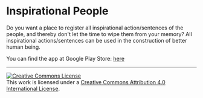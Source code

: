 Inspirational People
===================
Do you want a place to register all inspirational action/sentences of the people, and thereby don't let the time to wipe them from your memory? All inspirational actions/sentences can be used in the construction of better human being.

You can find the app at Google Play Store: <a href="https://play.google.com/store/apps/details?id=br.net.paulofernando.pessoasinspiradoras">here</a>

------------------
<a rel="license" href="http://creativecommons.org/licenses/by/4.0/"><img alt="Creative Commons License" style="border-width:0" src="https://i.creativecommons.org/l/by/4.0/88x31.png" /></a><br />This work is licensed under a <a rel="license" href="http://creativecommons.org/licenses/by/4.0/">Creative Commons Attribution 4.0 International License</a>.
